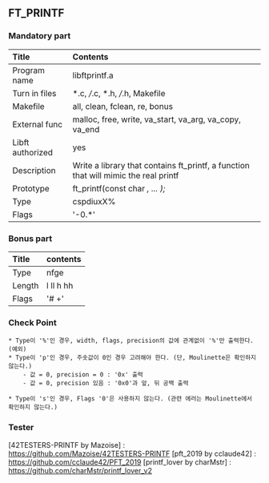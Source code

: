 ## FT_PRINTF

### Mandatory part

|Title|Contents|
|:---|:---|
|Program name|libftprintf.a|
|Turn in files|*.c, */*.c, *.h, */*.h, Makefile|
|Makefile|all, clean, fclean, re, bonus|
|External func|malloc, free, write, va_start, va_arg, va_copy, va_end|
|Libft authorized|yes|
|Description|Write a library that contains ft_printf, a function that will mimic the real printf|
|Prototype|ft_printf(const char *, ... );*|
|Type|cspdiuxX%|
|Flags|'-0.\*'|

### Bonus part

|Title|contents|
|:---|:---|
|Type|nfge|
|Length|l ll h hh|
|Flags|'# +'|

### Check Point

    * Type이 '%'인 경우, width, flags, precision의 값에 관계없이 '%'만 출력한다. (예외)
    * Type이 'p'인 경우, 주솟값이 0인 경우 고려해야 한다. (단, Moulinette은 확인하지 않는다.)
        - 값 = 0, precision = 0 : '0x' 출력
        - 값 = 0, precision 있음 : '0x0'과 앞, 뒤 공백 출력
        
    * Type이 's'인 경우, Flags '0'은 사용하지 않는다. (관련 에러는 Moulinette에서 확인하지 않는다.)

### Tester

[42TESTERS-PRINTF by Mazoise] : https://github.com/Mazoise/42TESTERS-PRINTF
[pft_2019 by cclaude42] : https://github.com/cclaude42/PFT_2019
[printf_lover by charMstr] : https://github.com/charMstr/printf_lover_v2
